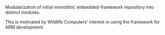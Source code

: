 Modularization of initial monolithic embedded-framework repository into distinct modules.

This is motivated by Wildlife Computers' interest in using the framework for ARM development.
